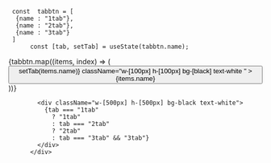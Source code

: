      const  tabbtn = [
      {name : "1tab"},
      {name : "2tab"},
      {name : "3tab"}
     ]
          const [tab, setTab] = useState(tabbtn.name);

 
 <div className="bg-white absolute bottom-0 left-0">
            {tabbtn.map((items, index) => (
              <button
                key={index}
                onClick={() => setTab(items.name)}
                className="w-[100px] h-[100px] bg-[black] text-white "
              >
                {items.name}
              </button>
            ))}

            <div className="w-[500px] h-[500px] bg-black text-white">
              {tab === "1tab"
                ? "1tab"
                : tab === "2tab"
                ? "2tab"
                : tab === "3tab" && "3tab"}
            </div>
          </div>





